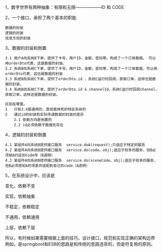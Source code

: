 1，数字世界有两种抽象：有限和无限——————ID 和 CODE

2，一个接口，承担了两个基本的职能
    
    数据的封装
    逻辑的封装
    信息方向的封装

3，数据的封装和倒置

    3.1 用户A向系统B下单，提供了卡号，用户ID，金额，密码等。构成了一个订单数据。 可以用orderDto代表，这是数据的封装。
    3.2 系统B向系统C下单，提供了卡号，用户ID，金额，密码等，构成了一个订单数据，可以用orderDto代表，这也是数据的封装
    3.3 系统B向系统C下单，提供了orderDto.id ，系统C运行时回调，获取订单，这样也是数据的封装。
    3.4 系统B向系统C下单，提供了orderDto.id & channelId，系统C运行时回调channel，获取订单，这样还是数据的封装。
    
    区别在哪里。
    1   只有3.4是通用的，其他是绑死的特定系统的
    2   通过id的封装和实际传递数据的封装的差异
        2.1 依赖方向是倒置的
        2.2 id必须依赖于数据先存在


4，逻辑的封装和倒置
    
    4.1 某组件A向系统B提供接口服务  service.doA(request);只适应于特定的服务
    4.2 某组件A向系统B提供接口服务  service.do(code，obj);适应于较多的服务，但B必须按A约定的Code传（B透明）
    4.3 某组件A向系统B提供接口服务  service.do(sceneCode，obj);适应于较多的服务，但B必须感知A的场景并适配到自己的code（A透明）




5，在系统设计中，应该是

变化，依赖不变

实现，依赖抽象

不稳定，依赖稳定

不通用，依赖通用

上层，依赖下层


所以，有时候如果需要根据上面的技巧，设计接口，规范和实现正确的架构边界
例如，是springboot和ESB的思路是和传统的思路违背的，但是符复用的原则。

 